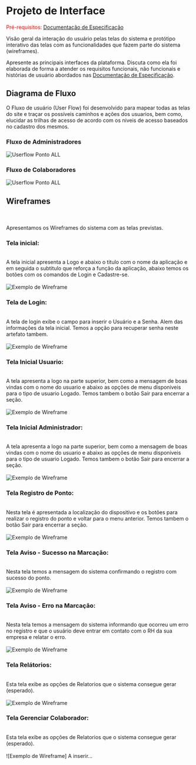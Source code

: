 
# Projeto de Interface

<span style="color:red">Pré-requisitos: <a href="2-Especificação do Projeto.md"> Documentação de Especificação</a></span>

Visão geral da interação do usuário pelas telas do sistema e protótipo interativo das telas com as funcionalidades que fazem parte do sistema (wireframes).

 Apresente as principais interfaces da plataforma. Discuta como ela foi elaborada de forma a atender os requisitos funcionais, não funcionais e histórias de usuário abordados nas <a href="2-Especificação do Projeto.md"> Documentação de Especificação</a>.

## Diagrama de Fluxo

O Fluxo de usuário (User Flow) foi desenvolvido para mapear todas as telas do site e traçar os possíveis caminhos e ações dos usuarios, bem como, elucidar as trilhas de acesso de acordo com os niveis de acesso baseados no cadastro dos mesmos. 

### Fluxo de Administradores

![Userflow Ponto ALL](img/UserFlow-ADMIN.png)

### Fluxo de Colaboradores

![Userflow Ponto ALL](img/Userflow-COLAB.png)


## Wireframes
\
\
Apresentamos os Wireframes do sistema com as telas previstas.

### Tela inicial:
\
A tela inicial apresenta a Logo e abaixo o titulo com o nome da aplicação e em seguida o subtitulo que reforça a função da aplicação, abaixo temos os botões com os comandos de Login e Cadastre-se.
\
\
![Exemplo de Wireframe](img/wireframe-Home.png)

### Tela de Login:
\
A tela de login exibe o campo para inserir o Usuário e a Senha. Alem das informações da tela inicial. Temos a opção para recuperar senha neste artefato tambem.
\
\
![Exemplo de Wireframe](img/wireframe-Login.png)

### Tela Inicial Usuario:
\
A tela apresenta a logo na parte superior, bem como a mensagem de boas vindas com o nome do usuario e abaixo as opções de menu disponiveis para o tipo de usuario Logado. Temos tambem o botão Sair para encerrar a seção.
\
\
![Exemplo de Wireframe](img/Wireframe-Usuario%20Logado.png)

### Tela Inicial Administrador:
\
A tela apresenta a logo na parte superior, bem como a mensagem de boas vindas com o nome do usuario e abaixo as opções de menu disponiveis para o tipo de usuario Logado. Temos tambem o botão Sair para encerrar a seção.
\
\
![Exemplo de Wireframe](img/Wireframe-Administrador%20Logado.png)

### Tela Registro de Ponto:
\
Nesta tela é apresentada a localização do dispositivo e os botões para realizar o registro do ponto e voltar para o menu anterior. Temos tambem o botão Sair para encerrar a seção.
\
\
![Exemplo de Wireframe](img/wireframe-Registro%20Ponto.png)

### Tela Aviso - Sucesso na Marcação:
\
Nesta tela temos a mensagem do sistema confirmando o registro com sucesso do ponto.
\
\
![Exemplo de Wireframe](img/wireframe-Registro%20Ponto%20-%20Sucesso.png)

### Tela Aviso - Erro na Marcação:
\
Nesta tela temos a mensagem do sistema informando que ocorreu um erro no registro e que o usuário deve entrar em contato com o RH da sua empresa e relatar o erro.
\
\
![Exemplo de Wireframe](img/wireframe-Registro%20Ponto%20-%20erro.png)

### Tela Relátorios:
\
Esta tela exibe as opções de Relatorios que o sistema consegue gerar (esperado).
\
\
![Exemplo de Wireframe](img/Wireframe-Relatorios.png)


### Tela Gerenciar Colaborador:
\
Esta tela exibe as opções de Relatorios que o sistema consegue gerar (esperado).
\
\
![Exemplo de Wireframe] A inserir...
